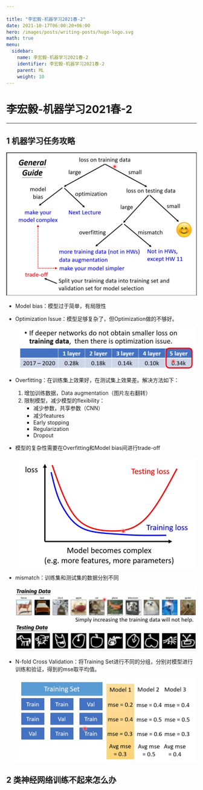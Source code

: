 ```yaml
---

title: "李宏毅-机器学习2021春-2"
date: 2021-10-17T06:00:20+06:00
hero: /images/posts/writing-posts/hugo-logo.svg
math: true
menu:
  sidebar:
    name: 李宏毅-机器学习2021春-2
    identifier: 李宏毅-机器学习2021春-2
    parent: ML
    weight: 10
---
```


# 李宏毅-机器学习2021春-2

---

## 1 机器学习任务攻略

![image-20211017200943668](/images/posts/ML/image-20211017200943668.png)

* Model bias：模型过于简单，有局限性

* Optimization Issue：模型足够复杂了，但Optimization做的不够好。

  <img src="/images/posts/ML/image-20211017201139668.png" alt="image-20211017201139668" style="zoom:67%;" />

* Overfitting：在训练集上效果好，在测试集上效果差。解决方法如下：

  1. 增加训练数据，Data augmentation（图片左右翻转）
  2. 限制模型，减少模型的flexibility：
     * 减少参数，共享参数（CNN）
     * 减少features
     * Early stopping
     * Regularization
     * Dropout

* 模型的复杂性需要在Overfitting和Model bias间进行trade-off

  <img src="/images/posts/ML/image-20211017202556724.png" alt="image-20211017202556724" style="zoom:67%;" />

* mismatch：训练集和测试集的数据分别不同

  <img src="/images/posts/ML/image-20211017202958149.png" alt="image-20211017202958149" style="zoom:80%;" /> 

* N-fold Cross Validation：将Training Set进行不同的分组，分别对模型进行训练和验证，得到的mse取平均值。

  <img src="/images/posts/ML/image-20211017202848671.png" alt="image-20211017202848671" style="zoom:80%;" /> 

## 2 类神经网络训练不起来怎么办

